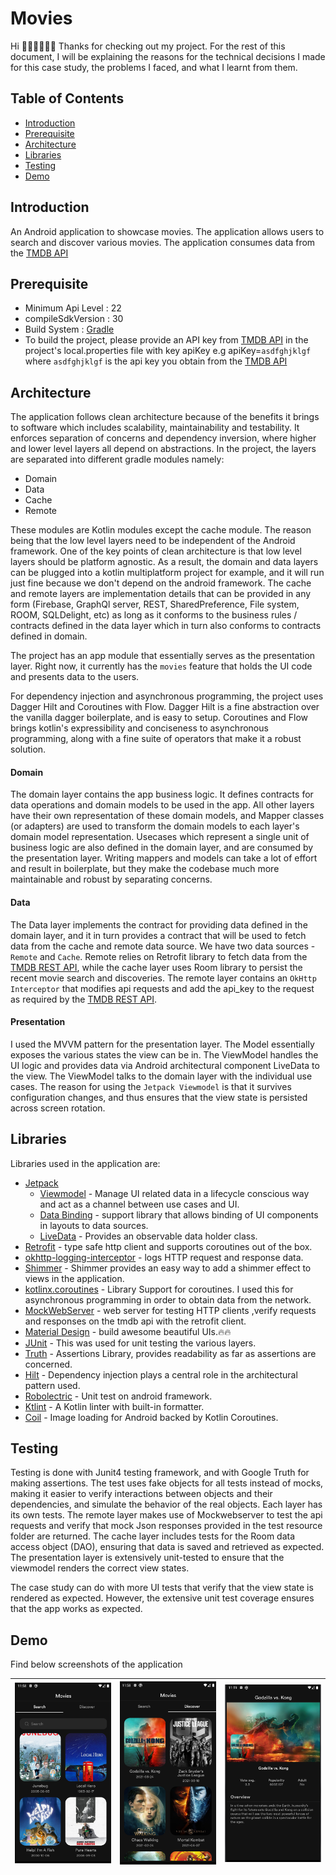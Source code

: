 
# Movies

Hi 👋🏼👋🏼👋🏼
Thanks for checking out my project. For the rest of this document, I will be explaining the
reasons for the technical decisions I made for this case study, the problems I faced, and what
I learnt from them.


## Table of Contents
- [Introduction](#introduction)
- [Prerequisite](#prerequisite)
- [Architecture](#architecture)
- [Libraries](#libraries)
- [Testing](#testing)
- [Demo](#demo)


## Introduction
An Android application to showcase movies. The application allows users to search and discover
various movies. The application consumes data from the [TMDB API](https://www.themoviedb.org/)


## Prerequisite
- Minimum Api Level : 22
- compileSdkVersion : 30
- Build System : [Gradle](https://gradle.org/)
- To build the project, please provide an API key from [TMDB API](https://www.themoviedb.org/documentation/api) in the project's
  local.properties file with key apiKey e.g apiKey=`asdfghjklgf` where `asdfghjklgf` is the api key you obtain from the [TMDB API](https://www.themoviedb.org/documentation/api)


## Architecture

The application follows clean architecture because of the benefits it brings to software which includes scalability, maintainability and testability.
It enforces separation of concerns and dependency inversion, where higher and lower level layers all depend on abstractions.
In the project, the layers are separated into different gradle modules namely:

- Domain
- Data
- Cache
- Remote

These modules are Kotlin modules except the cache module. The reason being that the low level layers need to be independent of the Android framework.
One of the key points of clean architecture is that low level layers should be platform agnostic. As a result, the domain and data layers can be plugged into a kotlin multiplatform project for example, and it will run just fine because we don't depend on the android framework.
The cache and remote layers are implementation details that can be provided in any form (Firebase, GraphQl server, REST, SharedPreference, File system, ROOM, SQLDelight, etc) as long as it conforms to the business rules / contracts defined in the data layer which in turn also conforms to contracts defined in domain.

The project has an app module that essentially serves as the presentation layer. Right now, it currently has the `movies` feature that holds the UI code and presents data to the users.

For dependency injection and asynchronous programming, the project uses Dagger Hilt and Coroutines with Flow. Dagger Hilt is a fine abstraction over the vanilla dagger boilerplate, and is easy to setup.
Coroutines and Flow brings kotlin's expressibility and conciseness to asynchronous programming, along with a fine suite of operators that make it a robust solution.



#### Domain
The domain layer contains the app business logic. It defines contracts for data operations and domain models to be used in the app. All other layers have their own representation of these domain models, and Mapper classes (or adapters) are used to transform the domain models to each layer's domain model representation.
Usecases which represent a single unit of business logic are also defined in the domain layer, and are consumed by the presentation layer.
Writing mappers and models can take a lot of effort and result in boilerplate, but they make the codebase much more maintainable and robust by separating concerns.

#### Data
The Data layer implements the contract for providing data defined in the domain layer,
and it in turn provides a contract that will be used to fetch data from the cache and remote data source.
We have two data sources - `Remote` and `Cache`. Remote relies on Retrofit library to fetch data from the [TMDB REST API](https://www.themoviedb.org/documentation/api), while the cache layer uses Room library to persist the recent movie search and discoveries.
The remote layer contains an `OkHttp Interceptor` that modifies api requests and add the api_key to the request as required by the [TMDB REST API](https://www.themoviedb.org/documentation/api).


#### Presentation
I used the MVVM pattern for the presentation layer. The Model essentially exposes
the various states the view can be in. The ViewModel handles the UI logic and provides
data via Android architectural component LiveData to the view. The ViewModel talks to
the domain layer with the individual use cases. The reason for using the `Jetpack Viewmodel` is that it survives configuration changes,
and thus ensures that the view state is persisted across screen rotation.


## Libraries

Libraries used in the application are:

- [Jetpack](https://developer.android.com/jetpack)
  - [Viewmodel](https://developer.android.com/topic/libraries/architecture/viewmodel) - Manage UI related data in a lifecycle conscious way
  and act as a channel between use cases and UI.
  - [Data Binding](https://developer.android.com/topic/libraries/data-binding) - support library that allows binding of UI components in layouts to data sources.
  - [LiveData](https://developer.android.com/topic/libraries/architecture/livedata) - Provides an observable data holder class.
- [Retrofit](https://square.github.io/retrofit/) - type safe http client and supports coroutines out of the box.
- [okhttp-logging-interceptor](https://github.com/square/okhttp/blob/master/okhttp-logging-interceptor/README.md) - logs HTTP request and response data.
- [Shimmer](https://facebook.github.io/shimmer-android/) - Shimmer provides an easy way to add a shimmer effect to views in the application.
- [kotlinx.coroutines](https://github.com/Kotlin/kotlinx.coroutines) - Library Support for coroutines. I used this for asynchronous programming in order
to obtain data from the network.
- [MockWebServer](https://github.com/square/okhttp/tree/master/mockwebserver) - web server for testing HTTP clients ,verify requests and responses on the tmdb api with the retrofit client.
- [Material Design](https://material.io/develop/android/docs/getting-started/) - build awesome beautiful UIs.🔥🔥
- [JUnit](https://junit.org/junit4/) - This was used for unit testing the various layers.
- [Truth](https://truth.dev/) - Assertions Library, provides readability as far as assertions are concerned.
- [Hilt](https://dagger.dev/hilt/) - Dependency injection plays a central role in the architectural pattern used.
- [Robolectric](http://robolectric.org/) - Unit test on android framework.
- [Ktlint](https://github.com/pinterest/ktlint) - A Kotlin linter with built-in formatter.
- [Coil](https://github.com/coil-kt/coil) - Image loading for Android backed by Kotlin Coroutines.


## Testing

Testing is done with Junit4 testing framework, and with Google Truth for making assertions. The test uses fake objects for all tests instead of mocks, making it easier to verify interactions between objects and their dependencies, and simulate the behavior of the real objects.
Each layer has its own tests. The remote layer makes use of Mockwebserver to test the api requests and verify that mock Json responses provided in the test resource folder are returned.
The cache layer includes tests for the Room data access object (DAO), ensuring that data is saved and retrieved as expected.
The presentation layer is extensively unit-tested to ensure that the viewmodel renders the correct view states.

The case study can do with more UI tests that verify that the view state is rendered as expected. However, the extensive unit test coverage ensures that the app works as expected.


## Demo

Find below screenshots of the application

|<img src="images/screen_1.png" width=200/>|<img src="images/screen_2.png" width=200/>|<img src="images/screen_3.png" width=200/>|
|:----:|:----:|:----:|



